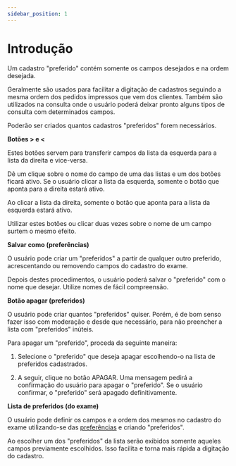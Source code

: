 ```yaml
---
sidebar_position: 1
---
```


# Introdução

Um cadastro "preferido" contém somente os campos desejados e na ordem desejada.

Geralmente são usados para facilitar a digitação de cadastros seguindo a mesma ordem dos pedidos impressos que vem dos clientes. Também são utilizados na consulta onde o usuário poderá deixar pronto alguns tipos de consulta com determinados campos.

Poderão ser criados quantos cadastros "preferidos" forem necessários.



**Botões > e <**

Estes botões servem para transferir campos da lista da esquerda para a lista da direita e vice-versa.

Dê um clique sobre o nome do campo de uma das listas e um dos botões ficará ativo. Se o usuário clicar a lista da esquerda, somente o botão que aponta para a direita estará ativo.

Ao clicar a lista da direita, somente o botão que aponta para a lista da esquerda estará ativo.

Utilizar estes botões ou clicar duas vezes sobre o nome de um campo surtem o mesmo efeito.

**Salvar como (preferências)**

O usuário pode criar um "preferidos" a partir de qualquer outro preferido, acrescentando ou removendo campos do cadastro do exame.

Depois destes procedimentos, o usuário poderá salvar o "preferido" com o nome que desejar. Utilize nomes de fácil compreensão.

**Botão apagar (preferidos)**

O usuário pode criar quantos "preferidos" quiser. Porém, é de bom senso fazer isso com moderação e desde que necessário, para não preencher a lista com "preferidos" inúteis.

Para apagar um "preferido", proceda da seguinte maneira:

1. Selecione o "preferido" que deseja apagar escolhendo-o na lista de preferidos cadastrados.

2. A seguir, clique no botão APAGAR. Uma mensagem pedirá a confirmação do usuário para apagar o "preferido". Se o usuário confirmar, o "preferido" será apagado definitivamente.

**Lista de preferidos (do exame)**

O usuário pode definir os campos e a ordem dos mesmos no cadastro do exame utilizando-se das [preferências](%5Cl%20%22DR_EXPLAIN_BROKEN_NODE_ID%22) e criando "preferidos".

Ao escolher um dos "preferidos" da lista serão exibidos somente aqueles campos previamente escolhidos. Isso facilita e torna mais rápida a digitação do cadastro.